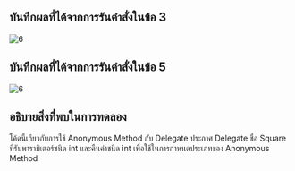 ## บันทึกผลที่ได้จากการรันคำสั่งในข้อ 3
![6](https://github.com/Nitiphum7/03376836-OOP-2566-Lab-15/assets/144196695/0bee22c7-0ea3-4e46-9290-b6d22f1c2361)


## บันทึกผลที่ได้จากการรันคำสั่งในข้อ 5
![6](https://github.com/Nitiphum7/03376836-OOP-2566-Lab-15/assets/144196695/ff08cfef-c1a1-45d0-a7bc-a95ccb2d859c)


## อธิบายสิ่งที่พบในการทดลอง
 โค้ดนี้เกียวกับการใช้ Anonymous Method กับ Delegate
 ประกาศ Delegate ชื่อ Square ที่รับพารามิเตอร์ชนิด int และคืนค่าชนิด int เพื่อใช้ในการกำหนดประเภทของ Anonymous Method

